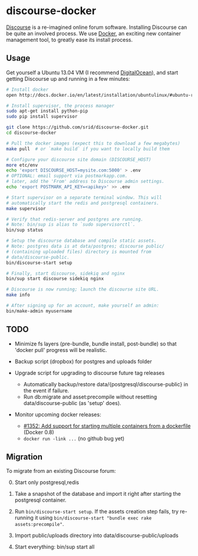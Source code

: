 <!-- -*- mode: Markdown; -*- -->

discourse-docker
================

[Discourse](http://discourse.org/) is a re-imagined online forum
software. Installing Discourse can be quite an involved process. We
use [Docker](http://www.docker.io/), an exciting new container
management tool, to greatly ease its install process.

Usage
-----

Get yourself a Ubuntu 13.04 VM (I recommend
[DigitalOcean](https://www.digitalocean.com/?refcode=efb0b61918fa)),
and start getting Discourse up and running in a few minutes:

```bash
# Install docker
open http://docs.docker.io/en/latest/installation/ubuntulinux/#ubuntu-raring

# Install supervisor, the process manager
sudo apt-get install python-pip
sudo pip install supervisor

git clone https://github.com/srid/discourse-docker.git
cd discourse-docker

# Pull the docker images (expect this to download a few megabytes)
make pull  # or `make build` if you want to locally build them

# Configure your discourse site domain (DISCOURSE_HOST)
more etc/env
echo 'export DISCOURSE_HOST=mysite.com:5000' > .env
# OPTIONAL: email support via postmarkapp.com.
# later, add the 'From' address to Discourse admin settings.
echo 'export POSTMARK_API_KEY=<apikey>' >> .env

# Start supervisor on a separate terminal window. This will
# automatically start the redis and postgresql containers.
make supervisor

# Verify that redis-server and postgres are running.
# Note: bin/sup is alias to `sudo supervisorctl`.
bin/sup status

# Setup the discourse database and compile static assets.
# Note: postgres data is at data/postgres; discourse public/
# (containing uploaded files) directory is mounted from
# data/discourse-public.
bin/discourse-start setup

# Finally, start discourse, sidekiq and nginx
bin/sup start discourse sidekiq nginx

# Discourse is now running; launch the discourse site URL.
make info

# After signing up for an account, make yourself an admin:
bin/make-admin myusername
```

TODO
----

* Minimize fs layers (pre-bundle, bundle install, post-bundle) so
  that 'docker pull' progress will be realistic.

* Backup script (dropbox) for postgres and uploads folder

* Upgrade script for upgrading to discourse future tag releases
  * Automatically backup/restore data/{postgresql/discourse-public} in
    the event if failure.
  * Run db:migrate and asset:precompile without resetting
    data/discourse-public (as 'setup' does).

* Monitor upcoming docker releases:
  * [#1352: Add support for starting multiple containers from a
    dockerfile](https://github.com/dotcloud/docker/issues/1352) (Docker
    0.8)
  * `docker run -link ...` (no github bug yet)

Migration
---------

To migrate from an existing Discourse forum:

0. Start only postgresql,redis

1. Take a snapshot of the database and import it right after starting
   the postgresql container.
   
2. Run `bin/discourse-start setup`. If the assets creation step fails,
   try re-running it using `bin/discourse-start "bundle exec rake
   assets:precompile"`.
   
3. Import public/uploads directory into data/discourse-public/uploads

4. Start everything: bin/sup start all
